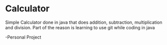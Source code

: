 # Calculator

Simple Calculator done in java that does addition, subtraction, multiplication and division. Part of the reason is learning to use git while coding in java

-Personal Project
